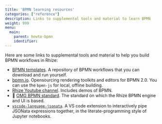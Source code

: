 ```yaml
---
title: 'BPMN learning resources'
categories: ["reference"]
description: Links to supplemental tools and material to learn BPMN
weight: 999
menu:
  main:
    parent: howto-bpmn
    identifier:
---
```



Here are some links to supplemental tools and material to help you build BPMN workflows in Rhize:

- <i class="fa fa-github" aria-hidden="true"></i> [BPMN templates](https://github.com/libremfg/bpmn-templates). A repository of BPMN workflows that you can download and run yourself.
- <i class="fa fa-github" aria-hidden="true"></i> [ bpmn.io](https://github.com/bpmn-io/bpmn-js). Opensourcing rendering toolkits and editors for BPMN 2.0. You can use the `bpmn-js` for local, offline building.
- <i class="fa fa-youtube" aria-hidden="true"></i> [Rhize Youtube channel](https://www.youtube.com/@rhizemanufacturingdatahub). Includes demos of BPMN.
- 📝 [OMG BPMN standard](https://www.omg.org/spec/BPMN/2.0.2/). The standard on which the Rhize BPMN engine and UI is based.
- [`vscode-language-jsonata`](https://marketplace.visualstudio.com/items?itemName=bigbug.vscode-language-jsonata). A VS code extension to interactively pipe JSONata expressions together, in the literate-programming style of Jupyter notebooks.
